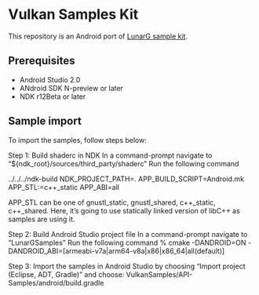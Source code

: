 # Vulkan Samples Kit
This repository is an Android port of [LunarG sample kit](https://github.com/LunarG/VulkanSamples).

## Prerequisites
- Android Studio 2.0
- ANdroid SDK N-preview or later
- NDK r12Beta or later

## Sample import
To import the samples, follow steps below:

Step 1: Build shaderc in NDK
In a command-prompt navigate to “${ndk_root}/sources/third_party/shaderc”
Run the following command

../../../ndk-build NDK_PROJECT_PATH=. APP_BUILD_SCRIPT=Android.mk APP_STL:=c++_static APP_ABI=all

APP_STL can be one of gnustl_static, gnustl_shared, c++_static, c++_shared.
Here, it’s going to use statically linked version of libC++ as samples are using it.

Step 2: Build Android Studio project file
In a command-prompt navigate to “LunarGSamples"
Run the following command
%  cmake -DANDROID=ON -DANDROID_ABI=[armeabi-v7a|arm64-v8a|x86|x86_64|all(default)]

Step 3: Import the samples in Android Studio by choosing “Import project (Eclipse, ADT, Gradle)” and choose:
VulkanSamples/API-Samples/android/build.gradle
